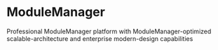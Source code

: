 # ModuleManager
Professional ModuleManager platform with ModuleManager-optimized scalable-architecture and enterprise modern-design capabilities
